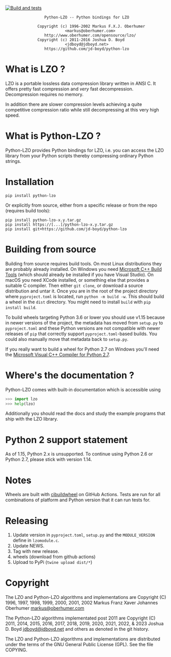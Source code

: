 [![Build and tests](https://github.com/jd-boyd/python-lzo/actions/workflows/wheels.yml/badge.svg)](https://github.com/jd-boyd/python-lzo/actions/workflows/wheels.yml)

```
                 Python-LZO -- Python bindings for LZO

              Copyright (c) 1996-2002 Markus F.X.J. Oberhumer
                          <markus@oberhumer.com>
                 http://www.oberhumer.com/opensource/lzo/
              Copyright (c) 2011-2016 Joshua D. Boyd
                          <jdboyd@jdboyd.net>
                 https://github.com/jd-boyd/python-lzo
```

# What is LZO ?


LZO is a portable lossless data compression library written in ANSI C.
It offers pretty fast compression and *very* fast decompression.
Decompression requires no memory.

In addition there are slower compression levels achieving a quite
competitive compression ratio while still decompressing at
this very high speed.


# What is Python-LZO ?

Python-LZO provides Python bindings for LZO, i.e. you can access
the LZO library from your Python scripts thereby compressing ordinary
Python strings.


# Installation

```
pip install python-lzo
```
Or explicitly from source,
either from a specific release or from the repo (requires build tools):
```
pip install python-lzo-x.y.tar.gz
pip install https://[...]/python-lzo-x.y.tar.gz
pip install git+https://github.com/jd-boyd/python-lzo
```

# Building from source

Building from source requires build tools. On most Linux distributions
they are probably already installed. On Windows you need
[Microsoft C++ Build Tools](https://visualstudio.microsoft.com/visual-cpp-build-tools/)
(which should already be installed if you have Visual Studio).
On macOS you need XCode installed, or something else that provides a suitable C
compiler. Then either `git clone`, or download a source distribution and untar it.
Once you are in the root of the project directory where `pyproject.toml` is located,
run `python -m build -w`. This should build a wheel in the `dist` directory.
You might need to install `build` with `pip install build`.

To build wheels targeting Python 3.6 or lower you should use v1.15 because
in newer versions of the project, the metadata has moved from `setup.py` to
`pyproject.toml` and these Python versions are not compatible with newer releases
of `pip` that correctly support `pyproject.toml`-based builds. You could also
manually move that metadata back to `setup.py`.

If you really want to build a wheel for Python 2.7 on Windows you'll need the
[Microsoft Visual C++ Compiler for Python 2.7](https://web.archive.org/web/20210116063838/https://www.microsoft.com/en-us/download/details.aspx?id=44266).

# Where's the documentation ?

Python-LZO comes with built-in documentation which is accessible using
```py
>>> import lzo
>>> help(lzo)
```
Additionally you should read the docs and study the example
programs that ship with the LZO library.

# Python 2 support statement

As of 1.15, Python 2.x is unsupported. To continue using Python 2.6 or
Python 2.7, please stick with version 1.14.

# Notes

Wheels are built with [cibuildwheel](https://cibuildwheel.readthedocs.io/)
on GitHub Actions. Tests are run for all combinations of platform and
Python version that it can run tests for.

# Releasing

1. Update version in `pyproject.toml`, `setup.py` and the `MODULE_VERSION`
    define in `lzomodule.c`.
1. Update NEWS.
1. Tag with new release.
1. wheels (download from github actions)
1. Upload to PyPi (`twine upload dist/*`)

# Copyright

The LZO and Python-LZO algorithms and implementations are
Copyright (C) 1996, 1997, 1998, 1999, 2000, 2001, 2002
Markus Franz Xaver Johannes Oberhumer <markus@oberhumer.com>

The Python-LZO algorithms implementated post 2011 are
Copyright (C) 2011, 2014, 2015, 2016, 2017, 2018, 2019, 2020, 2021,
2022, & 2023
Joshua D. Boyd <jdboyd@jdboyd.net> and others as denoted in the git
history.


The LZO and Python-LZO algorithms and implementations are distributed under
the terms of the GNU General Public License (GPL).  See the file COPYING.
